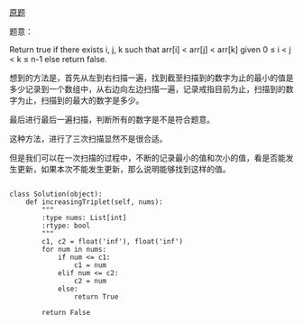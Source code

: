 [原题]()

题意：

Return true if there exists i, j, k 
such that arr[i] < arr[j] < arr[k] given 0 ≤ i < j < k ≤ n-1 else return false.


想到的方法是，首先从左到右扫描一遍，找到截至扫描到的数字为止的最小的值是多少记录到一个数组中，从右边向左边扫描一遍，记录戒指目前为止，扫描到的数字为止，扫描到的最大的数字是多少。

最后进行最后一遍扫描，判断所有的数字是不是符合题意。

这种方法，进行了三次扫描显然不是很合适。

但是我们可以在一次扫描的过程中，不断的记录最小的值和次小的值，看是否能发生更新，如果本次不能发生更新，那么说明能够找到这样的值。

```

class Solution(object):
    def increasingTriplet(self, nums):
        """
        :type nums: List[int]
        :rtype: bool
        """
        c1, c2 = float('inf'), float('inf')
        for num in nums:
            if num <= c1:
                c1 = num
            elif num <= c2:
                c2 = num
            else:
                return True
        
        return False
```